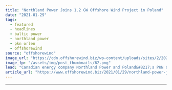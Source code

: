 ```yaml
---
title: "Northland Power Joins 1.2 GW Offshore Wind Project in Poland"
date: "2021-01-29"
tags: 
  - featured
  - headlines
  - baltic power
  - northland power
  - pkn orlen
  - offshorewind
source: "offshorewind"
image_url: "https://cdn.offshorewind.biz/wp-content/uploads/sites/2/2021/01/29152008/ORLEN-1.2-GW-Offshore-Wind-Farm.png"
image_fp: "/assets/img/post_thumbnails/62.png"
lead: "Canadian energy company Northland Power and Poland&#8217;s PKN ORLEN have entered into an agreement"
article_url: "https://www.offshorewind.biz/2021/01/29/northland-power-joins-1-2-gw-offshore-wind-project-in-poland/"
---
```


---
